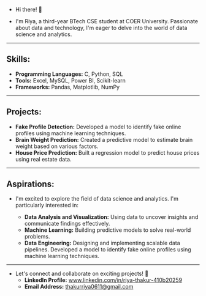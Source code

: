 -  Hi there! 👋

-  I'm Riya, a third-year BTech CSE student at COER University. Passionate about data and technology, I'm eager to delve into the world of data science and analytics.

---
## **Skills:**

   - **Programming Languages:** C, Python, SQL
   - **Tools:** Excel, MySQL, Power BI, Scikit-learn
   - **Frameworks:** Pandas, Matplotlib, NumPy

---
## **Projects:**

   - **Fake Profile Detection:** Developed a model to identify fake online profiles using machine learning techniques.
   - **Brain Weight Prediction:** Created a predictive model to estimate brain weight based on various factors.
   - **House Price Prediction:** Built a regression model to predict house prices using real estate data.

---
## **Aspirations:**

- I'm excited to explore the field of data science and analytics. I'm particularly interested in:

   - **Data Analysis and Visualization:** Using data to uncover insights and communicate findings effectively.
   - **Machine Learning:** Building predictive models to solve real-world problems.
   - **Data Engineering:** Designing and implementing scalable data pipelines. Developed a model to identify fake online profiles using machine learning techniques.
---
-  Let's connect and collaborate on exciting projects! 🤝
   - **LinkedIn Profile:** www.linkedin.com/in/riya-thakur-410b20259
   - **Email Address:** thakurriya0611@gmail.com
